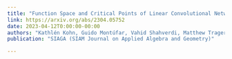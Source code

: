 ```yaml
---
title: "Function Space and Critical Points of Linear Convolutional Networks"
link: https://arxiv.org/abs/2304.05752
date: 2023-04-12T0:00:00-00:00
authors: "Kathlén Kohn, Guido Montúfar, Vahid Shahverdi, Matthew Trager"
publication: "SIAGA (SIAM Journal on Applied Algebra and Geometry)"

---
```


